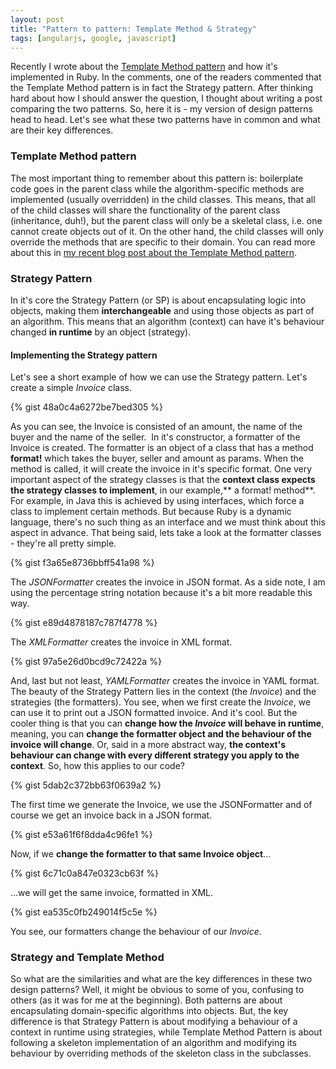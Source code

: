 ```yaml
---
layout: post
title: "Pattern to pattern: Template Method & Strategy"
tags: [angularjs, google, javascript]
---
```


Recently I wrote about the [Template Method pattern](http://rubylogs.com/template-method-pattern-in-ruby/ "Template Method Pattern in Ruby") and how it's implemented in Ruby. In the comments, one of the readers commented that the Template Method pattern is in fact the Strategy pattern. After thinking hard about how I should answer the question, I thought about writing a post comparing the two patterns. So, here it is - my version of design patterns head to head. Let's see what these two patterns have in common and what are their key differences.

### Template Method pattern

The most important thing to remember about this pattern is: boilerplate code goes in the parent class while the algorithm-specific methods are implemented (usually overridden) in the child classes. This means, that all of the child classes will share the functionality of the parent class (inheritance, duh!), but the parent class will only be a skeletal class, i.e. one cannot create objects out of it. On the other hand, the child classes will only override the methods that are specific to their domain. You can read more about this in [my recent blog post about the Template Method pattern](http://rubylogs.com/template-method-pattern-in-ruby/).

### Strategy Pattern

In it's core the Strategy Pattern (or SP) is about encapsulating logic into objects, making them **interchangeable** and using those objects as part of an algorithm. This means that an algorithm (context) can have it's behaviour changed **in runtime** by an object (strategy).

#### Implementing the Strategy pattern

Let's see a short example of how we can use the Strategy pattern. Let's create a simple _Invoice_ class.

{% gist 48a0c4a6272be7bed305 %}

As you can see, the Invoice is consisted of an amount, the name of the buyer and the name of the seller.  In it's constructor, a formatter of the Invoice is created. The formatter is an object of a class that has a method **format!** which takes the buyer, seller and amount as params. When the method is called, it will create the invoice in it's specific format. One very important aspect of the strategy classes is that the **context class expects the strategy classes to implement**, in our example,** a format! method**. For example, in Java this is achieved by using interfaces, which force a class to implement certain methods. But because Ruby is a dynamic language, there's no such thing as an interface and we must think about this aspect in advance. That being said, lets take a look at the formatter classes - they're all pretty simple.

{% gist f3a65e8736bbff541a98 %}

The _JSONFormatter_ creates the invoice in JSON format. As a side note, I am using the percentage string notation because it's a bit more readable this way.

{% gist e89d4878187c787f4778 %}

The _XMLFormatter_ creates the invoice in XML format.

{% gist 97a5e26d0bcd9c72422a %}

And, last but not least, _YAMLFormatter_ creates the invoice in YAML format. The beauty of the Strategy Pattern lies in the context (the _Invoice_) and the strategies (the formatters). You see, when we first create the _Invoice_, we can use it to print out a JSON formatted invoice. And it's cool. But the cooler thing is that you can **change how the _Invoice_ will behave in runtime**, meaning, you can **change the formatter object and the behaviour of the invoice will change**. Or, said in a more abstract way, **the context's behaviour can change with every different strategy you apply to the context**. So, how this applies to our code?

{% gist 5dab2c372bb63f0639a2 %}

The first time we generate the Invoice, we use the JSONFormatter and of course we get an invoice back in a JSON format.

{% gist e53a61f6f8dda4c96fe1 %}

Now, if we **change the formatter to that same Invoice object**...

{% gist 6c71c0a847e0323cb63f %}

...we will get the same invoice, formatted in XML.

{% gist ea535c0fb249014f5c5e %}

You see, our formatters change the behaviour of our _Invoice_.

### Strategy and Template Method

So what are the similarities and what are the key differences in these two design patterns? Well, it might be obvious to some of you, confusing to others (as it was for me at the beginning). Both patterns are about encapsulating domain-specific algorithms into objects. But, the key difference is that Strategy Pattern is about modifying a behaviour of a context in runtime using strategies, while Template Method Pattern is about following a skeleton implementation of an algorithm and modifying its behaviour by overriding methods of the skeleton class in the subclasses.
